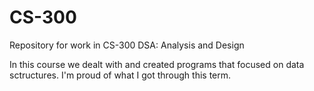 # CS-300
Repository for work in CS-300 DSA: Analysis and Design

In this course we dealt with and created programs that focused on data sctructures. I'm proud of what I got through this term.
